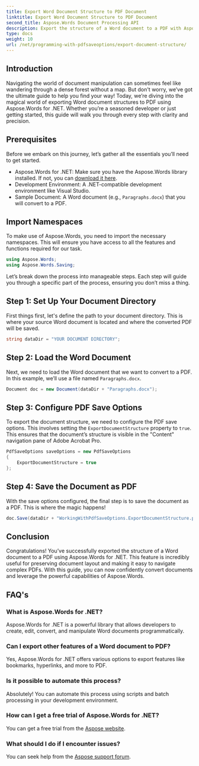 ```yaml
---
title: Export Word Document Structure to PDF Document
linktitle: Export Word Document Structure to PDF Document
second_title: Aspose.Words Document Processing API
description: Export the structure of a Word document to a PDF with Aspose.Words for .NET. Follow our step-by-step guide to preserve document layout and improve PDF navigation.
type: docs
weight: 10
url: /net/programming-with-pdfsaveoptions/export-document-structure/
---
```

## Introduction

Navigating the world of document manipulation can sometimes feel like wandering through a dense forest without a map. But don't worry, we’ve got the ultimate guide to help you find your way! Today, we’re diving into the magical world of exporting Word document structures to PDF using Aspose.Words for .NET. Whether you’re a seasoned developer or just getting started, this guide will walk you through every step with clarity and precision.

## Prerequisites

Before we embark on this journey, let’s gather all the essentials you’ll need to get started.

- Aspose.Words for .NET: Make sure you have the Aspose.Words library installed. If not, you can [download it here](https://releases.aspose.com/words/net/).
- Development Environment: A .NET-compatible development environment like Visual Studio.
- Sample Document: A Word document (e.g., `Paragraphs.docx`) that you will convert to a PDF.

## Import Namespaces

To make use of Aspose.Words, you need to import the necessary namespaces. This will ensure you have access to all the features and functions required for our task.

```csharp
using Aspose.Words;
using Aspose.Words.Saving;
```

Let’s break down the process into manageable steps. Each step will guide you through a specific part of the process, ensuring you don’t miss a thing.

## Step 1: Set Up Your Document Directory

First things first, let's define the path to your document directory. This is where your source Word document is located and where the converted PDF will be saved.

```csharp
string dataDir = "YOUR DOCUMENT DIRECTORY";
```

## Step 2: Load the Word Document

Next, we need to load the Word document that we want to convert to a PDF. In this example, we’ll use a file named `Paragraphs.docx`.

```csharp
Document doc = new Document(dataDir + "Paragraphs.docx");
```

## Step 3: Configure PDF Save Options

To export the document structure, we need to configure the PDF save options. This involves setting the `ExportDocumentStructure` property to `true`. This ensures that the document’s structure is visible in the "Content" navigation pane of Adobe Acrobat Pro.

```csharp
PdfSaveOptions saveOptions = new PdfSaveOptions
{
    ExportDocumentStructure = true
};
```

## Step 4: Save the Document as PDF

With the save options configured, the final step is to save the document as a PDF. This is where the magic happens!

```csharp
doc.Save(dataDir + "WorkingWithPdfSaveOptions.ExportDocumentStructure.pdf", saveOptions);
```

## Conclusion

Congratulations! You’ve successfully exported the structure of a Word document to a PDF using Aspose.Words for .NET. This feature is incredibly useful for preserving document layout and making it easy to navigate complex PDFs. With this guide, you can now confidently convert documents and leverage the powerful capabilities of Aspose.Words.

## FAQ's

### What is Aspose.Words for .NET?
Aspose.Words for .NET is a powerful library that allows developers to create, edit, convert, and manipulate Word documents programmatically.

### Can I export other features of a Word document to PDF?
Yes, Aspose.Words for .NET offers various options to export features like bookmarks, hyperlinks, and more to PDF.

### Is it possible to automate this process?
Absolutely! You can automate this process using scripts and batch processing in your development environment.

### How can I get a free trial of Aspose.Words for .NET?
You can get a free trial from the [Aspose website](https://releases.aspose.com/).

### What should I do if I encounter issues?
You can seek help from the [Aspose support forum](https://forum.aspose.com/c/words/8).
